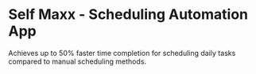 # Self Maxx - Scheduling Automation App

Achieves up to 50% faster time completion for scheduling daily tasks compared to manual scheduling methods.

